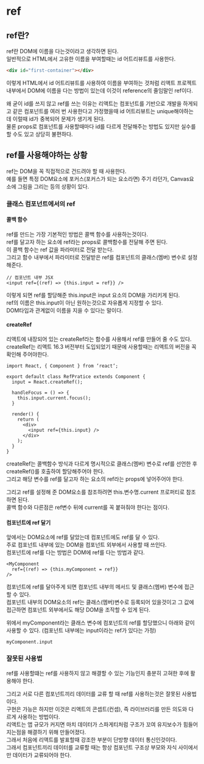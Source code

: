 # ref

## ref란?
ref란 DOM에 이름을 다는것이라고 생각하면 된다.  
일반적으로 HTML에서 고유한 이름을 부여할때는 id 어트리뷰트를 사용한다.  
```HTML
<div id="first-container"></div>
```

이렇게 HTML에서 id 어트리뷰트를 사용하여 이름을 부여하는 것처럼 리액트 프로젝트 내부에서 DOM에 이름을 다는 방법이 있는데 이것이 reference의 줄임말인 ref이다.  

왜 굳이 id를 쓰지 않고 ref를 쓰는 이유는 리액트는 컴포넌트를 기반으로 개발을 하게되고 같은 컴포넌트를 여러 번 사용한다고 가정했을때 id 어트리뷰트는 unique해야하는데 이럴때 id가 중복되어 문제가 생기게 된다.  
물론 props로 컴포넌트를 사용할때마다 id를 다르게 전달해주는 방법도 있지만 실수를 할 수도 있고 상당히 불편하다.  

## ref를 사용해야하는 상황
ref는 DOM을 꼭 직접적으로 건드려야 할 때 사용한다.  
예를 들면 특정 DOM요소에 포커스(포커스가 되는 요소라면) 주기 라던가, Canvas요소에 그림을 그리는 등의 상황이 있다.  

### 클래스 컴포넌트에서의 ref

#### 콜백 함수
ref를 만드는 가장 기본적인 방법은 콜백 함수를 사용하는것이다.  
ref를 달고자 하는 요소에 ref라는 props로 콜백함수를 전달해 주면 된다.  
이 콜백 함수는 ref 값을 파라미터로 전달 받는다.  
그리고 함수 내부에서 파라미터로 전달받은 ref를 컴포넌트의 클래스(멤버) 변수로 설정해준다.
```JSX
// 컴포넌트 내부 JSX
<input ref={(ref) => {this.input = ref}} />
```

이렇게 되면 ref를 할당해준 this.input은 input 요소의 DOM을 가리키게 된다.  
ref의 이름은 this.input이 아닌 원하는것으로 자유롭게 지정할 수 있다.  
DOM타입과 관계없이 이름을 지을 수 있다는 말이다.  

#### createRef
리액트에 내장되어 있는 createRef라는 함수를 사용해서 ref를 만들어 줄 수도 있다.  
createRef는 리액트 16.3 버전부터 도입되었기 때문에 사용할때는 리액트의 버전을 꼭 확인해 주어야한다.  

```JSX
import React, { Component } from ‘react‘;

export default class RefPratice extends Component {
  input = React.createRef();

  handleFocus = () => {
    this.input.current.focus();
  }

  render() {
    return (
      <div>
        <input ref={this.input} />
      </div>
    );
  }
}
```

createRef는 콜백함수 방식과 다르게 명시적으로 클래스(멤버) 변수로 ref를 선언한 후 createRef()를 호출하여 할당해주어야 한다.  
그리고 해당 변수를 ref를 달고자 하는 요소의 ref라는 props에 넣어주어야 한다.  

그리고 ref를 설정해 준 DOM요소를 참조하려면 this.변수명.current 프로퍼티로 참조하면 된다.  
콜백 함수와 다른점은 ref변수 뒤에 current를 꼭 붙혀줘야 한다는 점이다.

#### 컴포넌트에 ref 달기
앞에서는 DOM요소에 ref를 달았는데 컴포넌트에도 ref를 달 수 있다.  
주로 컴포넌트 내부에 있는 DOM을 컴포넌트 외부에서 사용할 때 쓰인다.  
컴포넌트에 ref를 다는 방법은 DOM에 ref를 다는 방법과 같다. 

```JSX
<MyComponent
  ref={(ref) => {this.myComponent = ref}}
/>
```

컴포넌트에 ref를 달아주게 되면 컴포넌트 내부의 메서드 및 클래스(멤버) 변수에 접근 할 수 있다.  
컴포넌트 내부의 DOM요소의 ref는 클래스(멤버)변수로 등록되어 있을것이고 그 값에 접근하면 컴포넌트 외부에서도 해당 DOM을 조작할 수 있게 된다.  

위에서 myComponent라는 클래스 변수에 컴포넌트의 ref를 할당했으니 아래와 같이 사용할 수 있다. (컴포넌트 내부에는 input이라는 ref가 있다는 가정)
```JSX
myComponent.input
```

### 잘못된 사용법
ref를 사용할떄는 ref를 사용하지 않고 해결할 수 있는 기능인지 충분히 고혀한 후에 활용해야 한다.  

그리고 서로 다른 컴포넌트끼리 데이터를 교류 할 때 ref를 사용하는것은 잘못된 사용법이다.  
구현은 가능은 하지만 이것은 리액트의 콘셉트(컨셉), 즉 라이브러리를 만든 의도와 다르게 사용하는 방법이다.  
리액트는 앱 규모가 커지면 마치 데이터가 스파게티처럼 구조가 꼬여 유지보수가 힘들어지는점을 해결하기 위해 만들어졌다.  
그래서 처음에 리액트를 발표할때 강조한 부분이 단방향 데이터 통신인것이다.  
그래서 컴포넌트끼리 데이터를 교류할 때는 항상 컴포넌트 구조상 부모와 자식 사이에서만 데이터가 교류되어야 한다.
